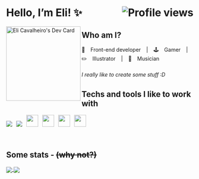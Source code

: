 <h1>Hello, I’m Eli! ✨ <img align="right" src="https://gpvc.arturio.dev/elicavalheiro" alt="Profile views"></h1>

<a href="https://app.daily.dev/elicavalheiro">
  <img align="left" src="https://api.daily.dev/devcards/86dd5f35ada34f09ba164ec64426df37.png?r=7ta" width="200" alt="Eli Cavalheiro's Dev Card"/>
</a>

<h2>Who am I?</h2>

<p>🌱 &ensp; Front-end developer &ensp; | &ensp; 🕹️ &ensp; Gamer &ensp; | &ensp; ✏️  &ensp; Illustrator &ensp; | &ensp; 🎻 &ensp; Musician &ensp;</p>

###### I really like to create some stuff :D

<h2>Techs and tools I like to work with</h2>
<p>
  <img src="https://cdn.jsdelivr.net/npm/programming-languages-logos/src/javascript/javascript_32x32.png">&ensp;
  <img src="https://cdn.jsdelivr.net/npm/programming-languages-logos/src/typescript/typescript_32x32.png">&ensp;
  <img height="32" src="https://res.cloudinary.com/dg5pzm35l/image/upload/v1595622967/nodejs-plain_dmu8vj.svg"/>&ensp;
  <img height="32" src="https://res.cloudinary.com/dg5pzm35l/image/upload/v1595623647/react-original_omi6z9.svg"/>&ensp;
  <img height="32" src="https://res.cloudinary.com/dg5pzm35l/image/upload/v1595623071/vuejs-original_dz4rl6.svg"/>&ensp;
  <img height="32" src="https://res.cloudinary.com/dg5pzm35l/image/upload/v1595622944/sass-original_zvr2lz.svg"/>
</p>

<br />

<h2> Some stats - <strike>(why not?)</strike></h2>

<a href="https://github.com/anuraghazra/github-readme-stats">
  <img align="center" src="https://github-readme-stats.vercel.app/api/top-langs/?username=elicavalheiro&theme=dracula&hide_border=true&layout=compact" />
</a>
<a href="https://github.com/anuraghazra/convoychat">
  <img align="center" src="https://github-readme-stats.vercel.app/api?username=elicavalheiro&show_icons=true&theme=dracula&hide_border=true&hide=issues&count_private=true&line_height=24" />
</a>
